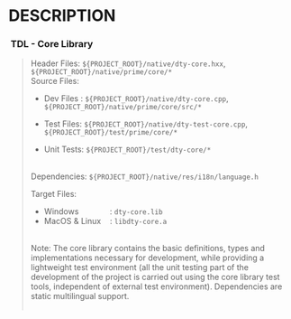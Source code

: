 # DESCRIPTION

### &nbsp;TDL - Core Library

> Header Files: `${PROJECT_ROOT}/native/dty-core.hxx`, `${PROJECT_ROOT}/native/prime/core/*`  
> Source Files:
>
> - Dev Files : `${PROJECT_ROOT}/native/dty-core.cpp`, `${PROJECT_ROOT}/native/prime/core/src/*`
> - Test Files: `${PROJECT_ROOT}/native/dty-test-core.cpp`, `${PROJECT_ROOT}/test/prime/core/*`
>
> - Unit Tests: `${PROJECT_ROOT}/test/dty-core/*`  
>   &nbsp;
>
> Dependencies: `${PROJECT_ROOT}/native/res/i18n/language.h`
>
> Target Files:
>
> - Windows &nbsp;&nbsp;&nbsp;&nbsp;&nbsp;&nbsp;&nbsp;&nbsp;&nbsp;&nbsp;&nbsp;&nbsp;&nbsp;: `dty-core.lib`
> - MacOS & Linux &nbsp;&nbsp;&nbsp;: `libdty-core.a`  
>   &nbsp;
>
> Note: The core library contains the basic definitions, types and implementations necessary for development, while providing a lightweight test environment (all the unit testing part of the development of the project is carried out using the core library test tools, independent of external test environment). Dependencies are static multilingual support.  
> &nbsp;

&nbsp;
